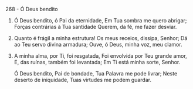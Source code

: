 268 - Ó Deus bendito

1. Ó Deus bendito, ó Pai da eternidade,
   Em Tua sombra me quero abrigar;
   Forças contrárias à Tua santidade
   Querem, da fé, me fazer desviar.

2. Quanto é frágil a minha estrutura!
   Os meus receios, dissipa, Senhor;
   Dá ao Teu servo divina armadura;
   Ouve, ó Deus, minha voz, meu clamor.

3. A minha alma, por Ti, foi resgatada,
   Foi envolvida por Teu grande amor,
   E, das ruínas, também foi levantada;
   Em Ti está minha sorte, Senhor.

   Ó Deus bendito, Pai de bondade,
   Tua Palavra me pode livrar;
   Neste deserto de iniquidade,
   Tuas virtudes me podem guardar.
